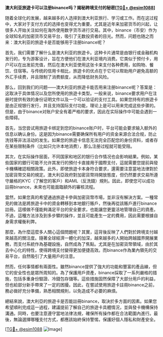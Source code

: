 **澳大利亚旅遊卡可以注册binance吗？揭秘跨境支付的秘密[[TG💪+ @esim1088](https://t.me/s/esim1088)]**

随着全球化的发展，越来越多的人选择到澳大利亚旅行、学习或工作。而在这过程中，大家对于支付方式的选择也变得尤为重要。尤其是近年来加密货币的兴起，让很多人开始关注如何在海外使用数字货币进行交易。其中，binance（币安）作为全球知名的加密货币交易平台，吸引了无数投资者的目光。然而，问题也随之而来：澳大利亚的旅遊卡是否能够用于注册binance呢？

首先，我们需要了解什么是澳大利亚的旅遊卡。这种卡片通常是由银行或金融机构发行的，专为游客设计，旨在方便他们在澳大利亚境内消费。它类似于预付卡，用户可以在出发前充值，然后在澳大利亚使用这张卡来支付各种费用，如购物、餐饮、住宿等。与传统的信用卡相比，旅遊卡的优点在于它可以帮助用户避免高额的外汇手续费，并且限制了消费额度，从而降低财务风险。

那么，回到我们的问题——澳大利亚的旅遊卡能否用来注册binance呢？答案是：这取决于具体情况以及您所使用的旅遊卡类型。一般来说，binance要求用户在注册时提供有效的身份证明文件以及一个可以验证的支付工具。如果您持有的旅遊卡是由正规银行发行，并且支持国际支付功能，理论上是可以用来完成这些步骤的。但是，由于binance对账户安全有着严格的要求，因此在实际操作中可能会遇到一些障碍。

首先，当您尝试用旅遊卡绑定到您的binance账户时，平台可能会要求输入额外的信息以确认身份。这是因为binance需要确保所有用户的资金来源合法合规，防止洗钱等非法活动的发生。如果您的旅遊卡信息无法完全匹配您的身份资料，或者存在某些限制条件（比如只允许本地消费），那么注册过程就可能受阻。

其次，在实际操作层面，不同国家和地区的银行合作情况也会影响結果。例如，某些国家的銀行可能不允许其发行的預付卡直接用于國際支付，這就需要您提前與發卡機構確認相關政策。此外，即使旅遊卡本身符合要求，還需要注意當地法律對於加密貨幣交易的規定。澳大利亞政府對加密貨幣持開放態度，但仍然要求交易所遵守嚴格的KYC（了解您的客戶）和AML（反洗錢）規則。因此，即使您可以成功註冊binance，未來也可能面臨額外的審核流程。

當然，如果您真的希望通過旅遊卡參與加密貨幣市場，並非沒有解決方案。一種常見的做法是將旅遊卡中的資金轉移到本地銀行賬戶，然後再從該賬戶進行binance註冊。這樣做不僅能夠滿足平台的安全要求，也能讓您更靈活地管理自己的資產。不過，這種方法涉及到多步驟的操作，並且可能產生一定的費用，因此需要根據自身需求權衡利弊。

那麼，為什麼這麼多人關心這個問題呢？其實，這背後反映了人們對於跨境支付越來越高的關注度。隨著全球經濟一體化的加深，越來越多的人開始跨越國界開展業務，而支付系統作為基礎設施，自然成為了焦點。尤其是在加密貨幣領域，由於其去中心化的特性，使得跨境支付變得更加便捷高效。而binance作為業內領先的交易平台，自然吸引了大量用戶的注意。

然而，任何事情都有兩面性。雖然binance提供了強大的功能和豐富的產品線，但它的安全性也是眾所周知的。為了保護用戶資產，binance採取了一系列嚴格的措施，包括多重身份驗證、冷錢包存儲等。這些措施固然保障了大部分用戶的利益，但也給部分新手帶來了一定的困擾。因此，在嘗試使用旅遊卡註冊binance之前，務必做好充分準備，熟悉相關規則，以免造成不必要的麻煩。

總結來說，澳大利亞的旅遊卡是否能註冊binance，取決於多方面的因素。如果您希望順利完成這一過程，建議提前了解自己的旅遊卡具體情況，並與發卡機構保持溝通。同時，也要注意遵守當地法律法規，確保所有操作都在合法範圍內進行。最後，無論選擇哪種支付方式，都應該始終保持警惕，保護好個人隱私和財產安全。

[[TG💪+ @esim1088](https://t.me/s/esim1088) ![Image](https://i.postimg.cc/4NQfJmqS/Snipaste-2025-05-13-00-14-12.png)]